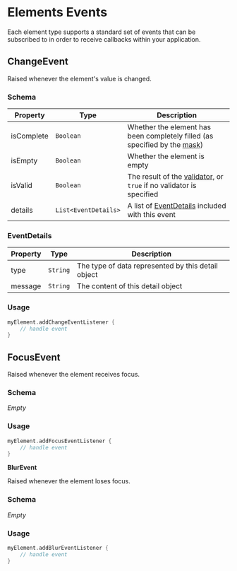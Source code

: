 # Elements Events

Each element type supports a standard set of events that can be subscribed to in order to receive
callbacks within your application.

## ChangeEvent

Raised whenever the element's value is changed.

### Schema

| Property   | Type                 | Description                                                                                                   |
|------------|----------------------|---------------------------------------------------------------------------------------------------------------|
| isComplete | `Boolean`            | Whether the element has been completely filled (as specified by the [mask](/docs/TextElement.md/#validators)) |
| isEmpty    | `Boolean`            | Whether the element is empty                                                                                  |
| isValid    | `Boolean`            | The result of the [validator](/docs/TextElement.md/#validators), or `true` if no validator is specified       |
| details    | `List<EventDetails>` | A list of [EventDetails](#eventdetails) included with this event                                              |

### EventDetails

| Property | Type     | Description                                        |
|----------|----------|----------------------------------------------------|
| type     | `String` | The type of data represented by this detail object |
| message  | `String` | The content of this detail object                  |

### Usage

```kotlin
myElement.addChangeEventListener {
    // handle event
}
```

## FocusEvent

Raised whenever the element receives focus.

### Schema

*Empty*

### Usage

```kotlin
myElement.addFocusEventListener {
    // handle event
}
```

**BlurEvent**

Raised whenever the element loses focus.

### Schema

*Empty*

### Usage

```kotlin
myElement.addBlurEventListener {
    // handle event
}
```